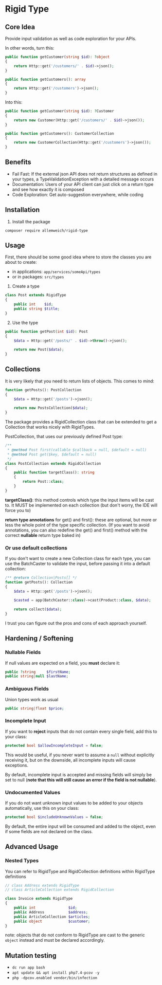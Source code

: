 # Rigid Type

## Core Idea
Provide input validation as well as code exploration for your APIs.

In other words, turn this:
```php
public function getCustomer(string $id): ?object
{
    return Http::get('/customers/' . $id)->json();
}

public function getCustomers(): array
{
    return Http::get('/customers')->json();
}
```

Into this:
```php
public function getCustomer(string $id): ?Customer
{
    return new Customer(Http::get('/customers/' . $id)->json());
}

public function getCustomers(): CustomerCollection
{
    return new CustomerCollection(Http::get('/customers')->json());
}
```

## Benefits
- Fail Fast: If the external json API does not return structures as defined
in your types, a TypeValidationException with a detailed message occurs
- Documentation: Users of your API client can just click on a return
type and see how exactly it is composed
- Code Exploration: Get auto-suggestion everywhere, while coding

## Installation
1) Install the package
```shell
composer require allemweich/rigid-type
```

## Usage
First, there should be some good idea where to store the classes you are about to create:
- in applications: `app/services/someApi/types`
- or in packages: `src/types`

1) Create a type
```php
class Post extends RigidType
{
    public int    $id;
    public string $title;
}
```
2) Use the type
```php
public function getPost(int $id): Post
{
    $data = Http::get('/posts/' . $id)->throw()->json();
    
    return new Post($data);
}
```

## Collections
It is very likely that you need to return lists of objects.
This comes to mind:
```php
function getPosts(): PostCollection
{
    $data = Http::get('/posts')->json();
    
    return new PostsCollection($data);
}
```
The package provides a RigidCollection class that can be extended
to get a Collection that works nicely with RigidTypes.

PostCollection, that uses our previously defined Post type:
```php
/**
 * @method Post first(callable $callback = null, $default = null)
 * @method Post get($key, $default = null)
 */
class PostCollection extends RigidCollection
{
    public function targetClass(): string
    {
        return Post::class;
    }
}
```

**targetClass()**: this method controls which type the input
items will be cast to. It MUST be implemented on each collection (but don't worry, the IDE will force you to)

**return type annotations** for get() and first(): these are optional, but more or less the whole point of
the type specific collection. (If you want to avoid annotations, you can also redefine the get() and first() method
with the correct **nullable** return type baked in)

### Or use default collections
If you don't want to create a new Collection class for each type,
you can use the BatchCaster to validate the input, before passing it into a
default collection:
```php
/** @return Collection|Posts[] */
function getPosts(): Collection
{
    $data = Http::get('/posts')->json();
    
    $casted = app(BatchCaster::class)->cast(Product::class, $data);
    
    return collect($data);
}
```
I trust you can figure out the pros and cons of each approach yourself.

## Hardening / Softening

### Nullable Fields
If null values are expected on a field, you **must** declare it:
```php
public ?string     $firstName;
public string|null $lastName;
```

### Ambiguous Fields
Union types work as usual
```php
public string|float $price;
```

### Incomplete Input
If you want to **reject** inputs that do not contain every single field,
add this to your class:
```php
protected bool $allowIncompleteInput = false;
```
This would be useful, if you never want to assume
a `null` without explicitly receiving it, but on the downside, all incomplete
inputs will cause exceptions.

By default, incomplete input is accepted and missing fields will simply be set to null 
(**note that this will still cause an error if the field is not nullable**).

### Undocumented Values
If you do not want unknown input values to be added to your objects automatically,
use this on your class:
```php
protected bool $includeUnknownValues = false;
```
By default, the entire input will be consumed and added to the object,
even if some fields are not declared on the class.

## Advanced Usage
### Nested Types
You can refer to RigidType and RigidCollection definitions within RigidType definitions
```php
// class Address extends RigidType
// class ArticleCollection extends RigidCollection

class Invoice extends RigidType
{
    public int               $id;
    public Address           $address;
    public ArticleCollection $articles;
    public object            $customer;
}
```
note: objects that do not conform to RigidType are cast to the generic `object` instead and must be declared accordingly.

## Mutation testing
- `dc run app bash`
- `apt update && apt install php7.4-pcov -y`
- `php -dpcov.enabled vendor/bin/infection`
